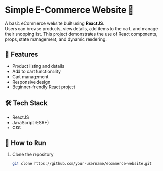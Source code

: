 # Simple E-Commerce Website 🛒  

A basic eCommerce website built using **ReactJS**.  
Users can browse products, view details, add items to the cart, and manage their shopping list. This project demonstrates the use of React components, props, state management, and dynamic rendering.  

## 🚀 Features  
- Product listing and details  
- Add to cart functionality  
- Cart management  
- Responsive design  
- Beginner-friendly React project  

## 🛠️ Tech Stack  
- ReactJS  
- JavaScript (ES6+)  
- CSS  

## 📂 How to Run  
1. Clone the repository  
   ```bash
   git clone https://github.com/your-username/ecommerce-website.git

